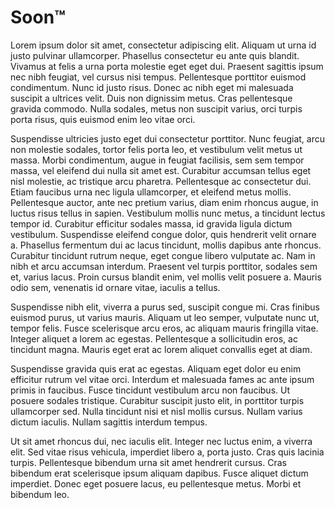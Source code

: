 # Soon™
Lorem ipsum dolor sit amet, consectetur adipiscing elit. Aliquam ut urna id justo pulvinar ullamcorper. Phasellus consectetur eu ante quis blandit. Vivamus at felis a urna porta molestie eget eget dui. Praesent sagittis ipsum nec nibh feugiat, vel cursus nisi tempus. Pellentesque porttitor euismod condimentum. Nunc id justo risus. Donec ac nibh eget mi malesuada suscipit a ultrices velit. Duis non dignissim metus. Cras pellentesque gravida commodo. Nulla sodales, metus non suscipit varius, orci turpis porta risus, quis euismod enim leo vitae orci.

Suspendisse ultricies justo eget dui consectetur porttitor. Nunc feugiat, arcu non molestie sodales, tortor felis porta leo, et vestibulum velit metus ut massa. Morbi condimentum, augue in feugiat facilisis, sem sem tempor massa, vel eleifend dui nulla sit amet est. Curabitur accumsan tellus eget nisl molestie, ac tristique arcu pharetra. Pellentesque ac consectetur dui. Etiam faucibus urna nec ligula ullamcorper, et eleifend metus mollis. Pellentesque auctor, ante nec pretium varius, diam enim rhoncus augue, in luctus risus tellus in sapien. Vestibulum mollis nunc metus, a tincidunt lectus tempor id. Curabitur efficitur sodales massa, id gravida ligula dictum vestibulum. Suspendisse eleifend congue dolor, quis hendrerit velit ornare a. Phasellus fermentum dui ac lacus tincidunt, mollis dapibus ante rhoncus. Curabitur tincidunt rutrum neque, eget congue libero vulputate ac. Nam in nibh et arcu accumsan interdum. Praesent vel turpis porttitor, sodales sem et, varius lacus. Proin cursus blandit enim, vel mollis velit posuere a. Mauris odio sem, venenatis id ornare vitae, iaculis a tellus.

Suspendisse nibh elit, viverra a purus sed, suscipit congue mi. Cras finibus euismod purus, ut varius mauris. Aliquam ut leo semper, vulputate nunc ut, tempor felis. Fusce scelerisque arcu eros, ac aliquam mauris fringilla vitae. Integer aliquet a lorem ac egestas. Pellentesque a sollicitudin eros, ac tincidunt magna. Mauris eget erat ac lorem aliquet convallis eget at diam.

Suspendisse gravida quis erat ac egestas. Aliquam eget dolor eu enim efficitur rutrum vel vitae orci. Interdum et malesuada fames ac ante ipsum primis in faucibus. Fusce tincidunt vestibulum arcu non faucibus. Ut posuere sodales tristique. Curabitur suscipit justo elit, in porttitor turpis ullamcorper sed. Nulla tincidunt nisi et nisl mollis cursus. Nullam varius dictum iaculis. Nullam sagittis interdum tempus.

Ut sit amet rhoncus dui, nec iaculis elit. Integer nec luctus enim, a viverra elit. Sed vitae risus vehicula, imperdiet libero a, porta justo. Cras quis lacinia turpis. Pellentesque bibendum urna sit amet hendrerit cursus. Cras bibendum erat scelerisque ipsum aliquam dapibus. Fusce aliquet dictum imperdiet. Donec eget posuere lacus, eu pellentesque metus. Morbi et bibendum leo.